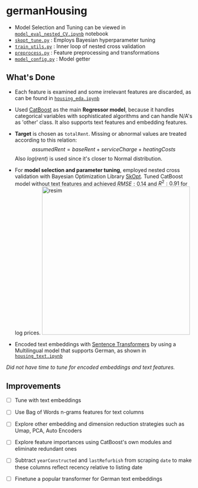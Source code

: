 # germanHousing

- Model Selection and Tuning can be viewed in [`model_eval_nested_CV.ipynb`](model_eval_nested_CV.ipynb) notebook
- [`skopt_tune.py`](skopt_tune.py) : Employs Bayesian hyperparameter tuning
- [`train_utils.py`](train_utils.py) : Inner loop of nested cross validation
- [`preprocess.py`](preprocess.py) : Feature preprocessing and transformations
- [`model_config.py`](model_config.py) : Model getter

## What's Done

- Each feature is examined and some irrelevant features are discarded, as can be found in [`housing_eda.ipynb`](housing_eda.ipynb)
- Used [CatBoost](https://catboost.ai/) as the main **Regressor model**, because it handles categorical variables with sophisticated algorithms and can handle N/A's as 'other' class.
  It also supports text features and embedding features. 
- **Target** is chosen as `totalRent`. Missing or abnormal values are treated according to this relation:
  $$assumedRent = baseRent + serviceCharge + heatingCosts$$
  Also $log(rent)$ is used since it's closer to Normal distribution.
- For **model selection and parameter tuning**, employed nested cross validation with Bayesian Optimization Library [SkOpt](https://scikit-optimize.github.io/stable/index.html).
  Tuned CatBoost model without text features and achieved $RMSE:0.14$ and $R^{2}:0.91$ for log prices.
    <img width="400" alt="resim" src="https://github.com/korhanpolat/germanHousing/assets/25014836/65eb7004-92ac-41cc-bf8f-78c54d1c409a">

- Encoded text embeddings with [Sentence Transformers](https://www.sbert.net/) by using a Multilingual model that supports German, as shown in [`housing_text.ipynb`](housing_text.ipynb)

*Did not have time to tune for encoded embeddings and text features.*


    
## Improvements 
- [ ] Tune with text embeddings
- [ ] Use Bag of Words n-grams features for text columns 
- [ ] Explore other embedding and dimension reduction strategies such as Umap, PCA, Auto Encoders
- [ ] Explore feature importances using CatBoost's own modules and eliminate redundant ones
- [ ] Subtract `yearConstructed` and `lastRefurbish` from scraping `date` to make these columns reflect recency relative to listing date  
- [ ] Finetune a popular transformer for German text embeddings
      
